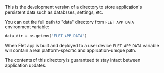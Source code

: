 This is the development version of a directory to store application's persistent data such as databases, settings, etc.

You can get the full path to "data" directory from `FLET_APP_DATA` environment variable:

```py
data_dir = os.getenv("FLET_APP_DATA")
```

When Flet app is built and deployed to a user device `FLET_APP_DATA` variable will contain
a real platform-specific and application-unique path.

The contents of this directory is guaranteed to stay intact between application updates.